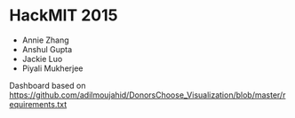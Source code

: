 # HackMIT 2015

- Annie Zhang
- Anshul Gupta
- Jackie Luo
- Piyali Mukherjee

Dashboard based on https://github.com/adilmoujahid/DonorsChoose_Visualization/blob/master/requirements.txt